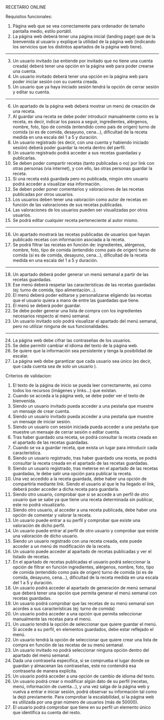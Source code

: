 RECETARIO ONLINE

Requisitos funcionales:


1. Página web que se vea correctamente para ordenador de tamaño pantalla medio, estilo portátil.
2. La página web deberá tener una página inicial (landing page) que de la bienvenida al usuario y explique la utilidad de la página web (indicando los servicios que los distintos apartados de la página web tiene).
------------------------------------------------------------------------------------------------------------------------------------------------------------------
3. Un usuario invitado (se entiende por invitado que no tiene una cuenta creada) deberá tener una opción en la página web para poder crearse una cuenta.
4. Un usuario invitado deberá tener una opción en la página web para poder iniciar sesión con su cuenta creada.
5. Un usuario que ya haya iniciado sesión tendrá la opción de cerrar sesión y editar su cuenta.
------------------------------------------------------------------------------------------------------------------------------------------------------------------
6. Un apartado de la página web deberá mostrar un menú de creación de una receta.
7. Al guardar una receta se debe poder introducir manualmente como es la receta, es decir, indicar los pasos a seguir, ingredientes, alérgenos, nombre, foto, tipo de comida (entendido como país de origen) turno de comida (si es de comida, desayuno, cena...), dificultad de la receta medida en una escala del 1 a 5 y duración.
8. Un usuario registrado (es decir, con una cuenta y habiendo iniciado sesión) deberá poder guardar la receta dentro del perfil.
9. Un usuario registrado podrá acceder a sus recetas guardadas y publicarlas.
10. Se deben poder compartir recetas (tanto publicadas o no) por link con otras personas (via internet), y con ello, las otras personas guardar la receta.
11. Si una receta está guardada pero no publicada, ningún otro usuario podrá acceder a visualizar esa información.
12. Se deben poder poner comentarios y valoraciones de las recetas publicadas por otros usuarios.
13. Los usuarios deben tener una valoración como autor de recetas en función de las valoraciones de sus recetas publicadas.
14. Las valoraciones de los usuarios pueden ser visualizadas por otros usuarios.
15. Se podrá editar cualquier receta perteneciente al autor mismo.
------------------------------------------------------------------------------------------------------------------------------------------------------------------
16. Un apartado mostrará las recetas publicadas de usuarios que hayan publicado recetas con información asociada a la receta.
17. Se podrá filtrar las recetas en función de: ingredientes, alérgenos, nombre, foto, tipo de comida (entendido como país de origen) turno de comida (si es de comida, desayuno, cena...), dificultad de la receta medida en una escala del 1 a 5 y duración.
------------------------------------------------------------------------------------------------------------------------------------------------------------------
18. Un apartado deberá poder generar un menú semanal a partir de las recetas guardadas.
19. Ese menú deberá respetar las características de las recetas guardadas (ej: turno de comida, tipo alimentación...).
20. El menú deberá poder editarse y personalizarse eligiendo las recetas que el usuario quiera a mano de entre las guardadas que tiene.
21. El menú se deberá poder guardar.
22.	Se debe poder generar una lista de compra con los ingredientes necesarios respecto al menú semanal.
23.	Un usuario invitado solo podrá visualizar el apartado del menú semanal, pero no utilizar ninguna de sus funcionalidades.
------------------------------------------------------------------------------------------------------------------------------------------------------------------
24.	La página web debe cifrar las contraseñas de los usuarios.
25.	Se debe permitir cambiar el idioma del texto de la página web.
26.	Se quiere que la información sea persistente y tenga la posibilidad de escalar.
27.	La página web debe garantizar que cada usuario sea único (es decir, que cada cuenta sea de solo un usuario ).

Criterios de validacion:

1. El texto de la página de inicio se pueda leer correctamente, así como todos los recursos (imágenes y links...) que existan.
2. Cuando se acceda a la página web, se debe poder ver el texto de bienvenida.
3. Siendo un usuario invitado pueda acceder a una pestaña que muestre un mensaje de crear cuenta.
4. Siendo un usuario invitado pueda acceder a una pestaña que muestre un mensaje de iniciar sesión.
5. Siendo un usuario con sesión iniciada pueda acceder a una pestaña que muestre un mensaje de cerrar sesión o editar cuenta.
6. Tras haber guardado una receta, se podrá consultar la receta creada en el apartado de las recetas guardadas.
7. Cuando se va a guardar receta, que exista un lugar para introducir cada característica.
8. Siendo un usuario registrado, tras haber guardado una receta, se podrá consultar la receta creada en el apartado de las recetas guardadas.
9. Siendo un usuario registrado, tras meterse en el apartado de las recetas guardadas, le debe salir una opción para publicar la receta.
10. Una vez accedido a la receta guardada, debe haber una opción de compartirla mediante link. Siendo el usuario al que le ha llegado el link, deberá poder acceder a dicha receta para guardarla.
11. Siendo otro usuario, comprobar que si se accede a un perfil de otro usuario que se sabe ya que tiene una receta determinada sin publicar, este no podrá visualizarlo.
12. Siendo otro usuario, al acceder a una receta publicada, debe haber una opción de comentar y valorar la receta.
13. Un usuario puede entrar a su perfil y comprobar que existe una valoración de dicho perfil.
14. Un usuario puede entrar al perfil de otro usuario y comprobar que existe una valoración de dicho usuario.
15. Siendo un usuario registrado con una receta creada, este puede acceder a un menú de modificación de la receta.
16. Un usuario puede acceder al apartado de recetas publicadas y ver el listado de recetas.
17. En el apartado de recetas publicadas el usuario podrá seleccionar la opción de filtrar en función ingredientes, alérgenos, nombre, foto, tipo de comida (entendido como país de origen) turno de comida (si es de comida, desayuno, cena...), dificultad de la receta medida en una escala del 1 a 5 y duración.
18. Un usuario podrá acceder al apartado de generación de menú semanal que deberá tener una opción que permita generar el menú semanal con recetas guardadas.
19. Un usuario podrá comprobar que las recetas de su menú semanal son acordes a sus características (ej: turno de comida)
20. Un usuario podrá acceder a una opción que permita seleccionar manualmente las recetas para el menú.
21. Un usuario tendrá la opción de seleccionar que quiere guardar el menú. Si accede a su perfil, en elementos guardados, debe estar reflejado el menú.
22. Un usuario tendrá la opción de seleccionar que quiere crear una lista de compra en función de las recetas de su menú semanal.
23. Un usuario invitado no podrá seleccionar ninguna opción dentro del apartado del menú semanal.
24. Dada una contraseña específica, si se comprueba el lugar donde se guardan y almacenan las contraseñas, este no contendrá esa contraseña de manera explícita.
25. Un usuario podrá acceder a una opción de cambio de idioma del texto.
26. Un usuario podrá crear o modificar algún dato de su perfil (recetas, menú, información de cuenta...), y una vez salga de la página web y vuelva a entrar e iniciar sesión, podrá observar su información tal como la dejó previamente. Para comprobar la escalabilidad, si la página web es utilizada por una gran número de usuarios (más de 50000).
27. El usuario podrá comprobar que tiene en su perfil un elemento único que identifica su cuenta del resto.
